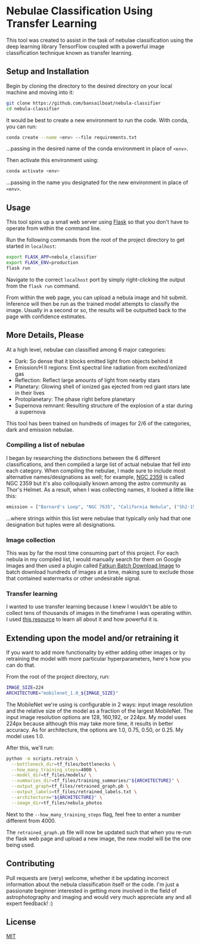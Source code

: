 # Nebulae Classification Using Transfer Learning

This tool was created to assist in the task of nebulae classification using the deep learning library TensorFlow coupled with a powerful image classification technique known as transfer learning.

## Setup and Installation

Begin by cloning the directory to the desired directory on your local machine and moving into it:
```bash
git clone https://github.com/bansailboat/nebula-classifier
cd nebula-classifier
```

It would be best to create a new environment to run the code. With conda, you can run:
```bash
conda create --name <env> --file requirements.txt
```
...passing in the desired name of the conda environment in place of `<env>`.

Then activate this environment using:
```bash
conda activate <env>
```
...passing in the name you designated for the new environment in place of `<env>`.

## Usage

This tool spins up a small web server using [Flask](http://flask.pocoo.org/) so that you don't have to operate from within the command line.

Run the following commands from the root of the project directory to get started in `localhost`:
```bash
export FLASK_APP=nebula_classifier
export FLASK_ENV=production
flask run
```

Navigate to the correct `localhost` port by simply right-clicking the output from the `flask run` command.

From within the web page, you can upload a nebula image and hit submit. Inference will then be run as the trained model attempts to classify the image. Usually in a second or so, the results will be outputted back to the page with confidence estimates.

## More Details, Please

At a high level, nebulae can classified among 6 major categories:
- Dark: So dense that it blocks emitted light from objects behind it
- Emission/H II regions: Emit spectral line radiation from excited/ionized gas
- Reflection: Reflect large amounts of light from nearby stars
- Planetary: Glowing shell of ionized gas ejected from red giant stars late in their lives
- Protoplanetary: The phase right before planetary
- Supernova remnant: Resulting structure of the explosion of a star during a supernova

This tool has been trained on hundreds of images for 2/6 of the categories, dark and emission nebulae.

### Compiling a list of nebulae

I began by researching the distinctions between the 6 different classifications, and then compiled a large list of actual nebulae that fell into each category. When compiling the nebulae, I made sure to include most alternative names/designations as well; for example, [NGC 2359](https://en.wikipedia.org/wiki/NGC_2359) is called NGC 2359 but it's also colloquially known among the astro community as Thor's Helmet. As a result, when I was collecting names, it looked a little like this:

```python
emission = ["Barnard's Loop", "NGC 7635", "California Nebula", ("Sh2-155", "Sharpless 155", "S155", "Cave Nebula"), ... ]
```
...where strings within this list were nebulae that typically only had that one designation but tuples were all designations.

### Image collection

This was by far the most time consuming part of this project. For each nebula in my compiled list, I would manually search for them on Google Images and then used a plugin called [Fatkun Batch Download Image](https://chrome.google.com/webstore/detail/fatkun-batch-download-ima/nnjjahlikiabnchcpehcpkdeckfgnohf) to batch download hundreds of images at a time, making sure to exclude those that contained watermarks or other undesirable signal.

### Transfer learning

I wanted to use transfer learning because I knew I wouldn't be able to collect tens of thousands of images in the timeframe I was operating within. I used [this resource](https://codelabs.developers.google.com/codelabs/tensorflow-for-poets/?utm_campaign=chrome_series_machinelearning_063016&utm_source=gdev&utm_medium=yt-desc#0) to learn all about it and how powerful it is.

## Extending upon the model and/or retraining it

If you want to add more functionality by either adding other images or by retraining the model with more particular hyperparameters, here's how you can do that.

From the root of the project directory, run:

```bash
IMAGE_SIZE=224
ARCHITECTURE="mobilenet_1.0_${IMAGE_SIZE}"
```

The MobileNet we're using is configurable in 2 ways: input image resolution and the relative size of the model as a fraction of the largest MobileNet. The input image resolution options are 128, 160,192, or 224px. My model uses 224px because although this may take more time, it results in better accuracy. As for architecture, the options are 1.0, 0.75, 0.50, or 0.25. My model uses 1.0.

After this, we'll run:

```bash
python -m scripts.retrain \
  --bottleneck_dir=tf_files/bottlenecks \
  --how_many_training_steps=4000 \
  --model_dir=tf_files/models/ \
  --summaries_dir=tf_files/training_summaries/"${ARCHITECTURE}" \
  --output_graph=tf_files/retrained_graph.pb \
  --output_labels=tf_files/retrained_labels.txt \
  --architecture="${ARCHITECTURE}" \
  --image_dir=tf_files/nebula_photos
```

Next to the `--how_many_training_steps` flag, feel free to enter a number different from 4000.

The `retrained_graph.pb` file will now be updated such that when you re-run the flask web page and upload a new image, the new model will be the one being used.

## Contributing

Pull requests are (very) welcome, whether it be updating incorrect information about the nebula classification itself or the code. I'm just a passionate beginner interested in getting more involved in the field of astrophotography and imaging and would very much appreciate any and all expert feedback! :)

## License
[MIT](https://choosealicense.com/licenses/mit/)